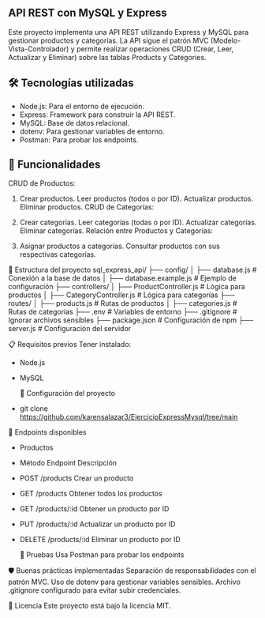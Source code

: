 ## API REST con MySQL y Express
Este proyecto implementa una API REST utilizando Express y MySQL para gestionar productos y categorías. 
La API sigue el patrón MVC (Modelo-Vista-Controlador) y permite realizar operaciones CRUD (Crear, Leer, Actualizar y Eliminar) sobre las tablas Products y Categories.
## 🛠️ Tecnologías utilizadas
- Node.js: Para el entorno de ejecución.
- Express: Framework para construir la API REST.
- MySQL: Base de datos relacional.
- dotenv: Para gestionar variables de entorno.
- Postman: Para probar los endpoints.

## 🚀 Funcionalidades
CRUD de Productos:

1. Crear productos.
Leer productos (todos o por ID).
Actualizar productos.
Eliminar productos.
CRUD de Categorías:

2. Crear categorías.
Leer categorías (todas o por ID).
Actualizar categorías.
Eliminar categorías.
Relación entre Productos y Categorías:

3. Asignar productos a categorías.
Consultar productos con sus respectivas categorías.

📂 Estructura del proyecto
sql_express_api/
├── config/
│   ├── database.js            # Conexión a la base de datos
│   ├── database.example.js    # Ejemplo de configuración
├── controllers/
│   ├── ProductController.js   # Lógica para productos
│   ├── CategoryController.js  # Lógica para categorías
├── routes/
│   ├── products.js            # Rutas de productos
│   ├── categories.js          # Rutas de categorías
├── .env                       # Variables de entorno
├── .gitignore                 # Ignorar archivos sensibles
├── package.json               # Configuración de npm
├── server.js                  # Configuración del servidor

📋 Requisitos previos
Tener instalado:

- Node.js
- MySQL
  
  🔧 Configuración del proyecto

- git clone https://github.com/karensalazar3/EjercicioExpressMysql/tree/main

📖 Endpoints disponibles
- Productos
- Método	Endpoint	Descripción
- POST	/products	Crear un producto
- GET	/products	Obtener todos los productos
- GET	/products/:id	Obtener un producto por ID
- PUT	/products/:id	Actualizar un producto por ID
- DELETE	/products/:id	Eliminar un producto por ID

  🧪 Pruebas
Usa Postman para probar los endpoints

🛡️ Buenas prácticas implementadas
Separación de responsabilidades con el patrón MVC.
Uso de dotenv para gestionar variables sensibles.
Archivo .gitignore configurado para evitar subir credenciales.

📜 Licencia
Este proyecto está bajo la licencia MIT.

